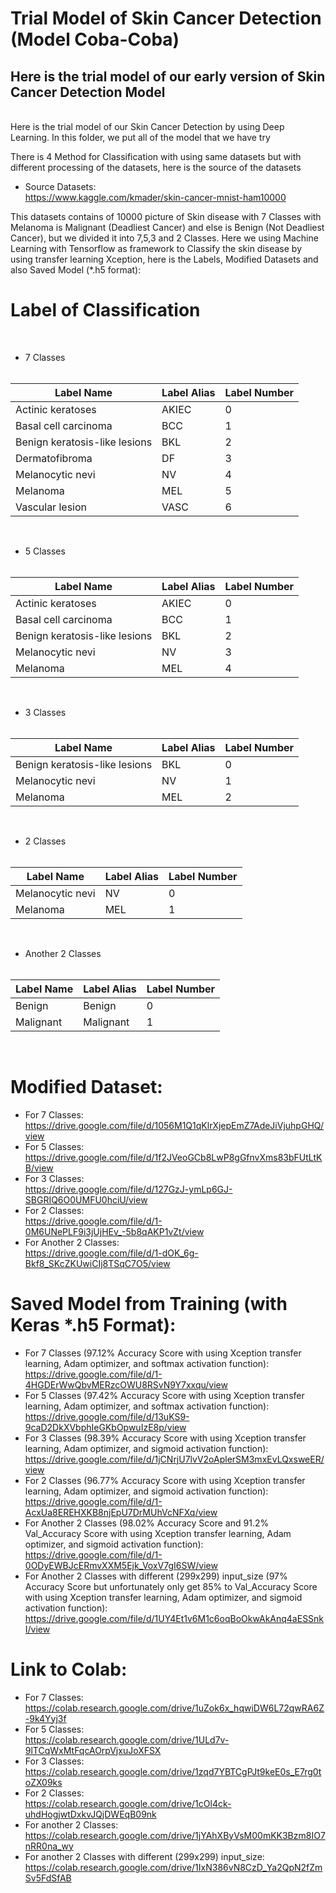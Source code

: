 # Trial Model of Skin Cancer Detection (Model Coba-Coba)

## Here is the trial model of our early version of Skin Cancer Detection Model <br>
 <br>
Here is the trial model of our Skin Cancer Detection by using Deep Learning. In this folder, we put all of the model that we have try 

There is 4 Method for Classification with using same datasets but with different processing of the datasets, here is the source of the datasets <br>

- Source Datasets: <br>
  https://www.kaggle.com/kmader/skin-cancer-mnist-ham10000
  <br>
 
 This datasets contains of 10000 picture of Skin disease with 7 Classes with Melanoma is Malignant (Deadliest Cancer) and else is Benign (Not Deadliest Cancer), but we divided it into 7,5,3 and 2 Classes. Here we using Machine Learning with Tensorflow as framework to Classify the skin disease by using transfer learning Xception, here is the Labels, Modified Datasets and also Saved Model (*.h5 format): 


# Label of Classification
    
   <br>
   
   - 7 Classes <br> <br>

   | Label Name | Label Alias | Label Number |
   |------------|-------------|--------------|
   | Actinic keratoses | AKIEC | 0 |
   | Basal cell carcinoma | BCC | 1 |
   | Benign keratosis-like lesions | BKL | 2 |
   | Dermatofibroma | DF | 3 |
   | Melanocytic nevi | NV | 4 |
   | Melanoma | MEL | 5 | 
   | Vascular lesion | VASC | 6 |

   <br>

   - 5 Classes <br> <br>

   | Label Name | Label Alias | Label Number |
   |------------|-------------|--------------|
   | Actinic keratoses | AKIEC | 0 |
   | Basal cell carcinoma | BCC | 1 |
   | Benign keratosis-like lesions | BKL | 2 |
   | Melanocytic nevi | NV | 3 |
   | Melanoma | MEL | 4 | 

   <br>

   - 3 Classes <br> <br>

   | Label Name | Label Alias | Label Number |
   |------------|-------------|--------------|
   | Benign keratosis-like lesions | BKL | 0 |
   | Melanocytic nevi | NV | 1 |
   | Melanoma | MEL | 2 | 

   <br>
    
   - 2 Classes <br> <br>

   | Label Name | Label Alias | Label Number |
   |------------|-------------|--------------|
   | Melanocytic nevi | NV | 0 |
   | Melanoma | MEL | 1 | 

   <br>
    
   - Another 2 Classes <br> <br>

   | Label Name | Label Alias | Label Number |
   |------------|-------------|--------------|
   | Benign | Benign | 0 |
   | Malignant | Malignant | 1 | 

   <br>


# Modified Dataset: 
  - For 7 Classes: <br> https://drive.google.com/file/d/1056M1Q1qKlrXjepEmZ7AdeJiVjuhpGHQ/view
  - For 5 Classes: <br> https://drive.google.com/file/d/1f2JVeoGCb8LwP8gGfnvXms83bFUtLtKB/view
  - For 3 Classes: <br> https://drive.google.com/file/d/127GzJ-ymLp6GJ-SBGRIQ6O0UMFU0hciU/view
  - For 2 Classes: <br> https://drive.google.com/file/d/1-0M6UNePLF9i3jUjHEv_-5b8qAKP1vZt/view
  - For Another 2 Classes: <br> https://drive.google.com/file/d/1-dOK_6g-Bkf8_SKcZKUwiCIj8TSqC7O5/view

# Saved Model from Training (with Keras *.h5 Format): 
  - For 7 Classes (97.12% Accuracy Score with using Xception transfer learning, Adam optimizer, and softmax activation function): <br> https://drive.google.com/file/d/1-4HGDErWwQbvMERzcOWU8RSvN9Y7xxqu/view
  - For 5 Classes (97.42% Accuracy Score with using Xception transfer learning, Adam optimizer, and softmax activation function): <br> https://drive.google.com/file/d/13uKS9-9caD2DkXVbphIeGKbOpwuIzE8p/view
  - For 3 Classes (98.39% Accuracy Score with using Xception transfer learning, Adam optimizer, and sigmoid activation function): <br> https://drive.google.com/file/d/1jCNrjU7lvV2oAplerSM3mxEvLQxsweER/view
  - For 2 Classes (96.77% Accuracy Score with using Xception transfer learning, Adam optimizer, and sigmoid activation function): <br> https://drive.google.com/file/d/1-AcxUa8EREHXKB8njEpU7DrMUhVcNFXq/view
  - For Another 2 Classes (98.02% Accuracy Score and 91.2% Val_Accuracy Score with using Xception transfer learning, Adam optimizer, and sigmoid activation function): <br> https://drive.google.com/file/d/1-0ODyEWBJcERmvXXM5Ejk_VoxV7gI6SW/view
  - For Another 2 Classes with different (299x299) input_size  (97% Accuracy Score but unfortunately only get 85% to Val_Accuracy Score with using Xception transfer learning, Adam optimizer, and sigmoid activation function): <br> https://drive.google.com/file/d/1UY4Et1v6M1c6oqBoOkwAkAnq4aESSnkI/view

# Link to Colab: 
  - For 7 Classes: <br> https://colab.research.google.com/drive/1uZok6x_hqwiDW6L72qwRA6Z-9k4Yyj3f
  - For 5 Classes: <br> https://colab.research.google.com/drive/1ULd7v-9lTCqWxMtFqcAOrpVjxuJoXFSX
  - For 3 Classes: <br> https://colab.research.google.com/drive/1zqd7YBTCgPJt9keE0s_E7rg0toZX09ks
  - For 2 Classes: <br> https://colab.research.google.com/drive/1cOl4ck-uhdHogjwtDxkvJQjDWEqB09nk
  - For another 2 Classes: <br> https://colab.research.google.com/drive/1jYAhXByVsM00mKK3Bzm8IO7nRR0na_wy
  - For another 2 Classes with different (299x299) input_size: <br> https://colab.research.google.com/drive/1IxN386vN8CzD_Ya2QpN2fZmSv5FdSfAB

